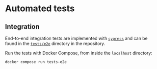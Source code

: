 # Automated tests

## Integration

End-to-end integration tests are implemented with [`cypress`](https://www.cypress.io/) and can be found in the
[`tests/e2e`](https://github.com/cal-itp/benefits/tree/dev/tests/e2e) directory in the repository.

Run the tests with Docker Compose, from inside the `localhost` directory:

```bash
docker compose run tests-e2e
```
